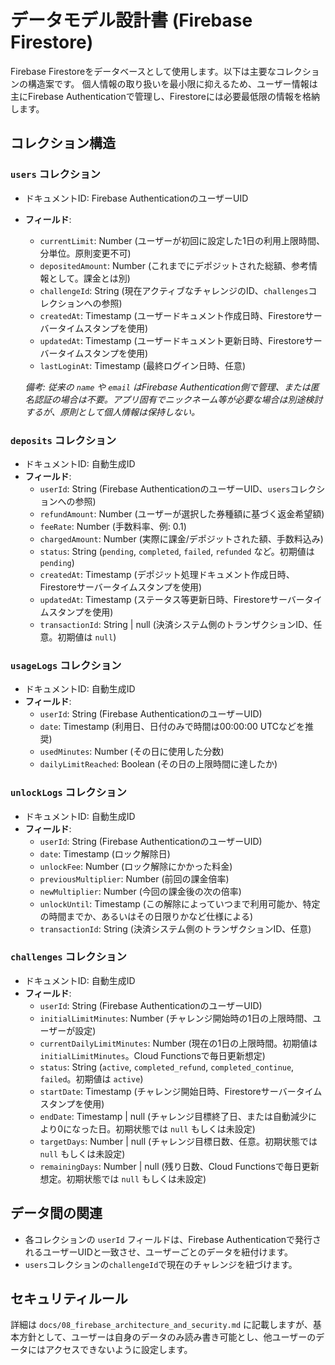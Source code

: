 # データモデル設計書 (Firebase Firestore)

Firebase Firestoreをデータベースとして使用します。以下は主要なコレクションの構造案です。
個人情報の取り扱いを最小限に抑えるため、ユーザー情報は主にFirebase Authenticationで管理し、Firestoreには必要最低限の情報を格納します。

## コレクション構造

### `users` コレクション

*   ドキュメントID: Firebase AuthenticationのユーザーUID
*   **フィールド**:
    *   `currentLimit`: Number (ユーザーが初回に設定した1日の利用上限時間、分単位。原則変更不可)
    *   `depositedAmount`: Number (これまでにデポジットされた総額、参考情報として。課金とは別)
    *   `challengeId`: String (現在アクティブなチャレンジのID、`challenges`コレクションへの参照)
    *   `createdAt`: Timestamp (ユーザードキュメント作成日時、Firestoreサーバータイムスタンプを使用)
    *   `updatedAt`: Timestamp (ユーザードキュメント更新日時、Firestoreサーバータイムスタンプを使用)
    *   `lastLoginAt`: Timestamp (最終ログイン日時、任意)

    *備考: 従来の `name` や `email` はFirebase Authentication側で管理、または匿名認証の場合は不要。アプリ固有でニックネーム等が必要な場合は別途検討するが、原則として個人情報は保持しない。*

### `deposits` コレクション

*   ドキュメントID: 自動生成ID
*   **フィールド**:
    *   `userId`: String (Firebase AuthenticationのユーザーUID、`users`コレクションへの参照)
    *   `refundAmount`: Number (ユーザーが選択した券種額に基づく返金希望額)
    *   `feeRate`: Number (手数料率、例: 0.1)
    *   `chargedAmount`: Number (実際に課金/デポジットされた額、手数料込み)
    *   `status`: String (`pending`, `completed`, `failed`, `refunded` など。初期値は `pending`)
    *   `createdAt`: Timestamp (デポジット処理ドキュメント作成日時、Firestoreサーバータイムスタンプを使用)
    *   `updatedAt`: Timestamp (ステータス等更新日時、Firestoreサーバータイムスタンプを使用)
    *   `transactionId`: String | null (決済システム側のトランザクションID、任意。初期値は `null`)

### `usageLogs` コレクション

*   ドキュメントID: 自動生成ID
*   **フィールド**:
    *   `userId`: String (Firebase AuthenticationのユーザーUID)
    *   `date`: Timestamp (利用日、日付のみで時間は00:00:00 UTCなどを推奨)
    *   `usedMinutes`: Number (その日に使用した分数)
    *   `dailyLimitReached`: Boolean (その日の上限時間に達したか)

### `unlockLogs` コレクション

*   ドキュメントID: 自動生成ID
*   **フィールド**:
    *   `userId`: String (Firebase AuthenticationのユーザーUID)
    *   `date`: Timestamp (ロック解除日)
    *   `unlockFee`: Number (ロック解除にかかった料金)
    *   `previousMultiplier`: Number (前回の課金倍率)
    *   `newMultiplier`: Number (今回の課金後の次の倍率)
    *   `unlockUntil`: Timestamp (この解除によっていつまで利用可能か、特定の時間までか、あるいはその日限りかなど仕様による)
    *   `transactionId`: String (決済システム側のトランザクションID、任意)

### `challenges` コレクション

*   ドキュメントID: 自動生成ID
*   **フィールド**:
    *   `userId`: String (Firebase AuthenticationのユーザーUID)
    *   `initialLimitMinutes`: Number (チャレンジ開始時の1日の上限時間、ユーザーが設定)
    *   `currentDailyLimitMinutes`: Number (現在の1日の上限時間。初期値は `initialLimitMinutes`。Cloud Functionsで毎日更新想定)
    *   `status`: String (`active`, `completed_refund`, `completed_continue`, `failed`。初期値は `active`)
    *   `startDate`: Timestamp (チャレンジ開始日時、Firestoreサーバータイムスタンプを使用)
    *   `endDate`: Timestamp | null (チャレンジ目標終了日、または自動減少により0になった日。初期状態では `null` もしくは未設定)
    *   `targetDays`: Number | null (チャレンジ目標日数、任意。初期状態では `null` もしくは未設定)
    *   `remainingDays`: Number | null (残り日数、Cloud Functionsで毎日更新想定。初期状態では `null` もしくは未設定)

## データ間の関連

*   各コレクションの `userId` フィールドは、Firebase Authenticationで発行されるユーザーUIDと一致させ、ユーザーごとのデータを紐付けます。
*   `users`コレクションの`challengeId`で現在のチャレンジを紐づけます。

## セキュリティルール

詳細は `docs/08_firebase_architecture_and_security.md` に記載しますが、基本方針として、ユーザーは自身のデータのみ読み書き可能とし、他ユーザーのデータにはアクセスできないように設定します。 